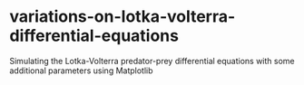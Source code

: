 # variations-on-lotka-volterra-differential-equations
 Simulating the Lotka-Volterra predator-prey differential equations with some additional parameters using Matplotlib
